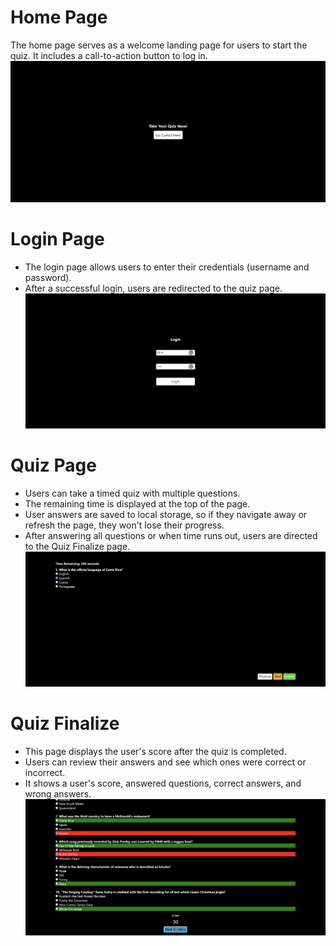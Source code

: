 # Home Page
The home page serves as a welcome landing page for users to start the quiz. It includes a call-to-action button to log in.
![Home Page](https://raw.githubusercontent.com/chrisprojs/Dot-Internship-Test/main/samples/Home.png)

# Login Page
- The login page allows users to enter their credentials (username and password).
- After a successful login, users are redirected to the quiz page.
![Login Page](https://raw.githubusercontent.com/chrisprojs/Dot-Internship-Test/main/samples/Login.png)

# Quiz Page
- Users can take a timed quiz with multiple questions.
- The remaining time is displayed at the top of the page.
- User answers are saved to local storage, so if they navigate away or refresh the page, they won't lose their progress.
- After answering all questions or when time runs out, users are directed to the Quiz Finalize page.
![Quiz Page](https://raw.githubusercontent.com/chrisprojs/Dot-Internship-Test/main/samples/Quiz.png)

# Quiz Finalize
- This page displays the user's score after the quiz is completed.
- Users can review their answers and see which ones were correct or incorrect.
- It shows a user's score, answered questions, correct answers, and wrong answers.
![Quiz Finalize](https://raw.githubusercontent.com/chrisprojs/Dot-Internship-Test/main/samples/QuizFinalize.png)
